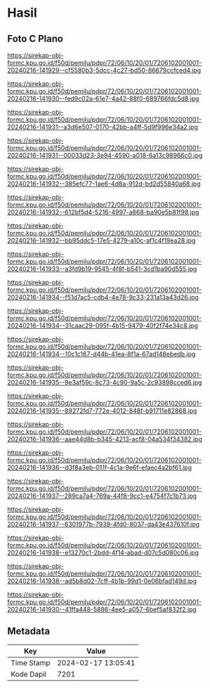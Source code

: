 # Hasil

## Foto C Plano

https://sirekap-obj-formc.kpu.go.id/f50d/pemilu/pdpr/72/06/10/20/01/7206102001001-20240216-141929--cf5580b3-5dcc-4c27-bd50-86679ccfced4.jpg

https://sirekap-obj-formc.kpu.go.id/f50d/pemilu/pdpr/72/06/10/20/01/7206102001001-20240216-141930--fed9c02a-61e7-4a42-88f0-689766fdc5d8.jpg

https://sirekap-obj-formc.kpu.go.id/f50d/pemilu/pdpr/72/06/10/20/01/7206102001001-20240216-141931--a3d6e507-0170-42bb-a4ff-5d9f996e34a2.jpg

https://sirekap-obj-formc.kpu.go.id/f50d/pemilu/pdpr/72/06/10/20/01/7206102001001-20240216-141931--00033d23-3e94-4590-a018-6a13c98966c0.jpg

https://sirekap-obj-formc.kpu.go.id/f50d/pemilu/pdpr/72/06/10/20/01/7206102001001-20240216-141932--385efc77-1ae6-4d8a-912d-bd2d55840a68.jpg

https://sirekap-obj-formc.kpu.go.id/f50d/pemilu/pdpr/72/06/10/20/01/7206102001001-20240216-141932--612bf5d4-5216-4997-a868-ba90e5b81f98.jpg

https://sirekap-obj-formc.kpu.go.id/f50d/pemilu/pdpr/72/06/10/20/01/7206102001001-20240216-141932--bb95ddc5-17e5-4279-a10c-af1c4f19ea28.jpg

https://sirekap-obj-formc.kpu.go.id/f50d/pemilu/pdpr/72/06/10/20/01/7206102001001-20240216-141933--a3fd9b19-9545-4f8f-b541-3cd1ba90d555.jpg

https://sirekap-obj-formc.kpu.go.id/f50d/pemilu/pdpr/72/06/10/20/01/7206102001001-20240216-141934--f51d7ac5-cdb4-4e78-9c33-231a13a43d26.jpg

https://sirekap-obj-formc.kpu.go.id/f50d/pemilu/pdpr/72/06/10/20/01/7206102001001-20240216-141934--31caac29-095f-4b15-9479-40f2f74e34c8.jpg

https://sirekap-obj-formc.kpu.go.id/f50d/pemilu/pdpr/72/06/10/20/01/7206102001001-20240216-141934--10c1c167-d44b-41ea-8f1a-67ad148ebedb.jpg

https://sirekap-obj-formc.kpu.go.id/f50d/pemilu/pdpr/72/06/10/20/01/7206102001001-20240216-141935--9e3af59c-8c73-4c90-9a5c-2c93898cced6.jpg

https://sirekap-obj-formc.kpu.go.id/f50d/pemilu/pdpr/72/06/10/20/01/7206102001001-20240216-141935--89272fd7-772e-4012-848f-b91711e82868.jpg

https://sirekap-obj-formc.kpu.go.id/f50d/pemilu/pdpr/72/06/10/20/01/7206102001001-20240216-141936--aae44d8b-b345-4213-acf8-04a534f34382.jpg

https://sirekap-obj-formc.kpu.go.id/f50d/pemilu/pdpr/72/06/10/20/01/7206102001001-20240216-141936--d3f8a3eb-011f-4c1a-9e6f-efaec4a2bf61.jpg

https://sirekap-obj-formc.kpu.go.id/f50d/pemilu/pdpr/72/06/10/20/01/7206102001001-20240216-141937--289ca7a4-769a-44f8-9cc1-e4754f7c1b73.jpg

https://sirekap-obj-formc.kpu.go.id/f50d/pemilu/pdpr/72/06/10/20/01/7206102001001-20240216-141937--6301977b-7939-4fd0-8037-da43e437610f.jpg

https://sirekap-obj-formc.kpu.go.id/f50d/pemilu/pdpr/72/06/10/20/01/7206102001001-20240216-141938--e13270c1-2bdd-4f14-abad-d07c5d080c06.jpg

https://sirekap-obj-formc.kpu.go.id/f50d/pemilu/pdpr/72/06/10/20/01/7206102001001-20240216-141938--ad5b8d02-7cff-4b1b-99d1-0e06bfad149d.jpg

https://sirekap-obj-formc.kpu.go.id/f50d/pemilu/pdpr/72/06/10/20/01/7206102001001-20240216-141930--41ffa448-5886-4ee5-a057-6bef5af832f2.jpg


## Metadata

| Key        | Value               |
| ---------- | ------------------- |
| Time Stamp | 2024-02-17 13:05:41 |
| Kode Dapil | 7201                |



